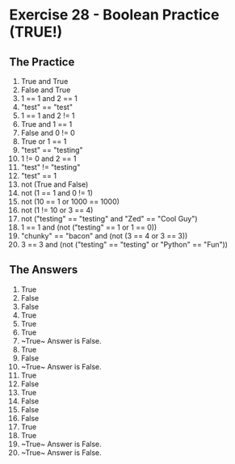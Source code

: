 # Exercise 28 - Boolean Practice (TRUE!)

## The Practice
1. True and True
2. False and True
3. 1 == 1 and 2 == 1
4. "test" == "test"
5. 1 == 1 and 2 != 1
6. True and 1 == 1
7. False and 0 != 0
8. True or 1 == 1
9. "test" == "testing"
10. 1 != 0 and 2 == 1
11. "test" != "testing"
12. "test" == 1
13. not (True and False)
14. not (1 == 1 and 0 != 1)
15. not (10 == 1 or 1000 == 1000)
16. not (1 != 10 or 3 == 4)
17. not ("testing" == "testing" and "Zed" == "Cool Guy")
18. 1 == 1 and (not ("testing" == 1 or 1 == 0))
19. "chunky" == "bacon" and (not (3 == 4 or 3 == 3))
20. 3 == 3 and (not ("testing" == "testing" or "Python" == "Fun"))

## The Answers
1. True
2. False
3. False
4. True
5. True
6. True
7. ~True~ Answer is False.
8. True
9. False
10. ~True~ Answer is False.
11. True
12. False
13. True
14. False
15. False
16. False
17. True
18. True
19. ~True~ Answer is False.
20. ~True~ Answer is False.
